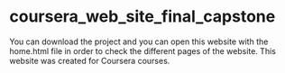 # coursera_web_site_final_capstone


You can download the project and you can open this website with the home.html file in order to check the different 
pages of the website.
This website was created for Coursera courses.
